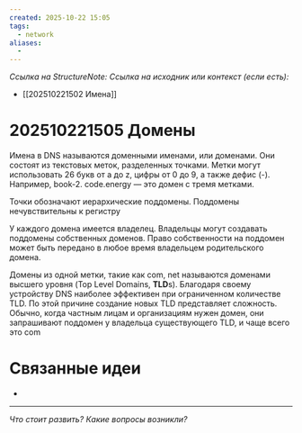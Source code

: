 ```yaml
---
created: 2025-10-22 15:05
tags:
  - network
aliases:
  -
---
```

*Ссылка на StructureNote:*
*Ссылка на исходник или контекст (если есть):*
- [[202510221502 Имена]]

# 202510221505 Домены

Имена в DNS называются доменными именами, или доменами. Они состоят из текстовых меток, разделенных точками. Метки могут использовать 26 букв от а до z, цифры от 0 до 9, а также дефис (-). Например, book-2. code.energy — это домен с тремя метками.

Точки обозначают иерархические поддомены. Поддомены нечувствительны к регистру

У каждого домена имеется владелец. Владельцы могут создавать поддомены собственных доменов. Право собственности на поддомен может быть передано в любое время владельцем родительского домена.

Домены из одной метки, такие как com, net называются доменами высшего уровня (Top Level Domains, **TLD**s). Благодаря своему устройству DNS наиболее эффективен при ограниченном количестве TLD. По этой причине создание новых TLD представляет сложность. Обычно, когда частным лицам и организациям нужен домен, они запрашивают поддомен у владельца существующего TLD, и чаще всего это com

# Связанные идеи

- 

---

*Что стоит развить? Какие вопросы возникли?*
